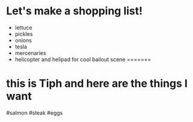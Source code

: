 # Let's make a shopping list!

- lettuce
- pickles
- onions
- tesla
- mercenaries
- helicopter and helipad for cool bailout scene
=======

# this is Tiph and here are the things I want

#salmon
#steak
#eggs